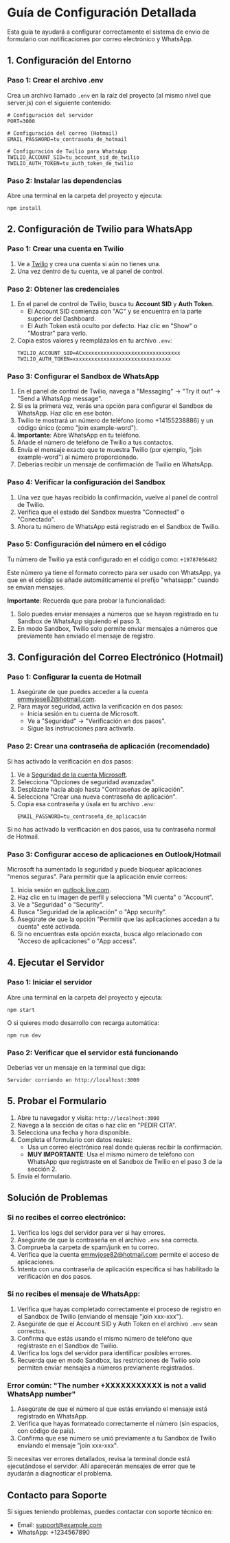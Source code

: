 # Guía de Configuración Detallada

Esta guía te ayudará a configurar correctamente el sistema de envío de formulario con notificaciones por correo electrónico y WhatsApp.

## 1. Configuración del Entorno

### Paso 1: Crear el archivo .env

Crea un archivo llamado `.env` en la raíz del proyecto (al mismo nivel que server.js) con el siguiente contenido:

```
# Configuración del servidor
PORT=3000

# Configuración del correo (Hotmail)
EMAIL_PASSWORD=tu_contraseña_de_hotmail

# Configuración de Twilio para WhatsApp
TWILIO_ACCOUNT_SID=tu_account_sid_de_twilio
TWILIO_AUTH_TOKEN=tu_auth_token_de_twilio
```

### Paso 2: Instalar las dependencias

Abre una terminal en la carpeta del proyecto y ejecuta:

```
npm install
```

## 2. Configuración de Twilio para WhatsApp

### Paso 1: Crear una cuenta en Twilio

1. Ve a [Twilio](https://www.twilio.com/try-twilio) y crea una cuenta si aún no tienes una.
2. Una vez dentro de tu cuenta, ve al panel de control.

### Paso 2: Obtener las credenciales

1. En el panel de control de Twilio, busca tu **Account SID** y **Auth Token**.
   - El Account SID comienza con "AC" y se encuentra en la parte superior del Dashboard.
   - El Auth Token está oculto por defecto. Haz clic en "Show" o "Mostrar" para verlo.
2. Copia estos valores y reemplázalos en tu archivo `.env`:
   ```
   TWILIO_ACCOUNT_SID=ACxxxxxxxxxxxxxxxxxxxxxxxxxxxxxxxx
   TWILIO_AUTH_TOKEN=xxxxxxxxxxxxxxxxxxxxxxxxxxxxxxxx
   ```

### Paso 3: Configurar el Sandbox de WhatsApp

1. En el panel de control de Twilio, navega a "Messaging" → "Try it out" → "Send a WhatsApp message".
2. Si es la primera vez, verás una opción para configurar el Sandbox de WhatsApp. Haz clic en ese botón.
3. Twilio te mostrará un número de teléfono (como +14155238886) y un código único (como "join example-word").
4. **Importante**: Abre WhatsApp en tu teléfono.
5. Añade el número de teléfono de Twilio a tus contactos.
6. Envía el mensaje exacto que te muestra Twilio (por ejemplo, "join example-word") al número proporcionado.
7. Deberías recibir un mensaje de confirmación de Twilio en WhatsApp.

### Paso 4: Verificar la configuración del Sandbox

1. Una vez que hayas recibido la confirmación, vuelve al panel de control de Twilio.
2. Verifica que el estado del Sandbox muestra "Connected" o "Conectado".
3. Ahora tu número de WhatsApp está registrado en el Sandbox de Twilio.

### Paso 5: Configuración del número en el código

Tu número de Twilio ya está configurado en el código como: `+19787056482`

Este número ya tiene el formato correcto para ser usado con WhatsApp, ya que en el código se añade automáticamente el prefijo "whatsapp:" cuando se envían mensajes.

**Importante**: Recuerda que para probar la funcionalidad:
1. Solo puedes enviar mensajes a números que se hayan registrado en tu Sandbox de WhatsApp siguiendo el paso 3.
2. En modo Sandbox, Twilio solo permite enviar mensajes a números que previamente han enviado el mensaje de registro.

## 3. Configuración del Correo Electrónico (Hotmail)

### Paso 1: Configurar la cuenta de Hotmail

1. Asegúrate de que puedes acceder a la cuenta emmyjose82@hotmail.com.
2. Para mayor seguridad, activa la verificación en dos pasos:
   - Inicia sesión en tu cuenta de Microsoft.
   - Ve a "Seguridad" → "Verificación en dos pasos".
   - Sigue las instrucciones para activarla.

### Paso 2: Crear una contraseña de aplicación (recomendado)

Si has activado la verificación en dos pasos:

1. Ve a [Seguridad de la cuenta Microsoft](https://account.microsoft.com/security).
2. Selecciona "Opciones de seguridad avanzadas".
3. Desplázate hacia abajo hasta "Contraseñas de aplicación".
4. Selecciona "Crear una nueva contraseña de aplicación".
5. Copia esa contraseña y úsala en tu archivo `.env`:
   ```
   EMAIL_PASSWORD=tu_contraseña_de_aplicación
   ```

Si no has activado la verificación en dos pasos, usa tu contraseña normal de Hotmail.

### Paso 3: Configurar acceso de aplicaciones en Outlook/Hotmail

Microsoft ha aumentado la seguridad y puede bloquear aplicaciones "menos seguras". Para permitir que la aplicación envíe correos:

1. Inicia sesión en [outlook.live.com](https://outlook.live.com).
2. Haz clic en tu imagen de perfil y selecciona "Mi cuenta" o "Account".
3. Ve a "Seguridad" o "Security".
4. Busca "Seguridad de la aplicación" o "App security".
5. Asegúrate de que la opción "Permitir que las aplicaciones accedan a tu cuenta" esté activada.
6. Si no encuentras esta opción exacta, busca algo relacionado con "Acceso de aplicaciones" o "App access".

## 4. Ejecutar el Servidor

### Paso 1: Iniciar el servidor

Abre una terminal en la carpeta del proyecto y ejecuta:

```
npm start
```

O si quieres modo desarrollo con recarga automática:

```
npm run dev
```

### Paso 2: Verificar que el servidor está funcionando

Deberías ver un mensaje en la terminal que diga:

```
Servidor corriendo en http://localhost:3000
```

## 5. Probar el Formulario

1. Abre tu navegador y visita: `http://localhost:3000`
2. Navega a la sección de citas o haz clic en "PEDIR CITA".
3. Selecciona una fecha y hora disponible.
4. Completa el formulario con datos reales:
   - Usa un correo electrónico real donde quieras recibir la confirmación.
   - **MUY IMPORTANTE**: Usa el mismo número de teléfono con WhatsApp que registraste en el Sandbox de Twilio en el paso 3 de la sección 2.
5. Envía el formulario.

## Solución de Problemas

### Si no recibes el correo electrónico:

1. Verifica los logs del servidor para ver si hay errores.
2. Asegúrate de que la contraseña en el archivo `.env` sea correcta.
3. Comprueba la carpeta de spam/junk en tu correo.
4. Verifica que la cuenta emmyjose82@hotmail.com permite el acceso de aplicaciones.
5. Intenta con una contraseña de aplicación específica si has habilitado la verificación en dos pasos.

### Si no recibes el mensaje de WhatsApp:

1. Verifica que hayas completado correctamente el proceso de registro en el Sandbox de Twilio (enviando el mensaje "join xxx-xxx").
2. Asegúrate de que el Account SID y Auth Token en el archivo `.env` sean correctos.
3. Confirma que estás usando el mismo número de teléfono que registraste en el Sandbox de Twilio.
4. Verifica los logs del servidor para identificar posibles errores.
5. Recuerda que en modo Sandbox, las restricciones de Twilio solo permiten enviar mensajes a números previamente registrados.

### Error común: "The number +XXXXXXXXXXX is not a valid WhatsApp number"

1. Asegúrate de que el número al que estás enviando el mensaje está registrado en WhatsApp.
2. Verifica que hayas formateado correctamente el número (sin espacios, con código de país).
3. Confirma que ese número se unió previamente a tu Sandbox de Twilio enviando el mensaje "join xxx-xxx".

Si necesitas ver errores detallados, revisa la terminal donde está ejecutándose el servidor. Allí aparecerán mensajes de error que te ayudarán a diagnosticar el problema.

## Contacto para Soporte

Si sigues teniendo problemas, puedes contactar con soporte técnico en:
- Email: support@example.com
- WhatsApp: +1234567890 